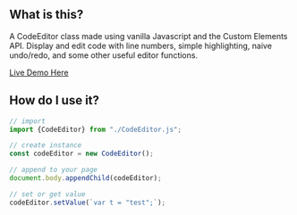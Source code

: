 ## What is this?
A CodeEditor class made using vanilla Javascript and the Custom Elements API. Display and edit code with line numbers, simple highlighting, naive undo/redo, and some other useful editor functions.

[Live Demo Here](https://shootTheLuck.github.io/CustomElements/CodeEditor)

## How do I use it?
```javascript
// import
import {CodeEditor} from "./CodeEditor.js";

// create instance
const codeEditor = new CodeEditor();

// append to your page
document.body.appendChild(codeEditor);

// set or get value
codeEditor.setValue(`var t = "test";`);

```

